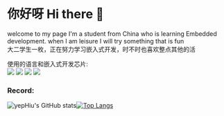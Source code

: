 # 你好呀 Hi there 👋  

welcome to my page
I'm a student from China who is learning Embedded development. when I am leisure I will try something that is fun  
大二学生一枚，正在努力学习嵌入式开发，时不时也喜欢整点其他的活

使用的语言和嵌入式开发芯片:  
![](https://img.shields.io/badge/Clang--blue)
![](https://img.shields.io/badge/python-3.10-blueviolet)
![](https://img.shields.io/badge/stm32-f4xx-brightgreen)
![](https://img.shields.io/badge/stm32-f1xx-blue)

### Record:  
![yepHiu's GitHub stats](https://github-readme-stats.vercel.app/api?username=yepHiu)[![Top Langs](https://github-readme-stats.vercel.app/api/top-langs/?username=yepHiu&layout=compact)](https://github.com/anuraghazra/github-readme-stats)
